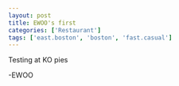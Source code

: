 ```yaml
---
layout: post
title: EWOO's first
categories: ['Restaurant']
tags: ['east.boston', 'boston', 'fast.casual']  
---
```

Testing at KO pies

-EWOO
